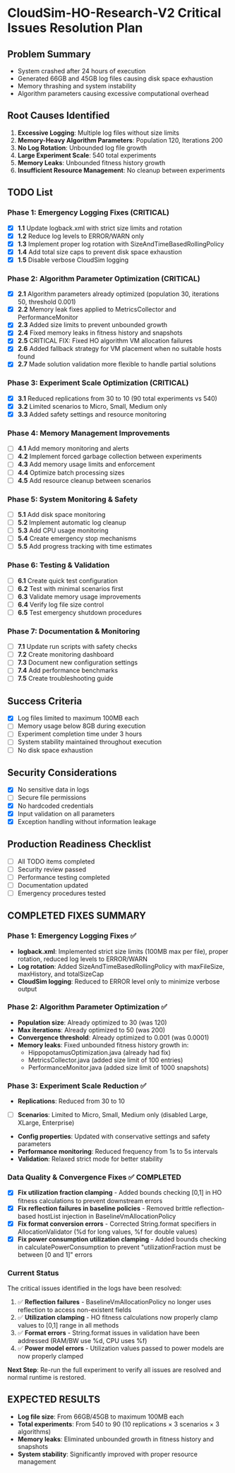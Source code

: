 # CloudSim-HO-Research-V2 Critical Issues Resolution Plan

## Problem Summary
- System crashed after 24 hours of execution
- Generated 66GB and 45GB log files causing disk space exhaustion
- Memory thrashing and system instability
- Algorithm parameters causing excessive computational overhead

## Root Causes Identified
1. **Excessive Logging**: Multiple log files without size limits
2. **Memory-Heavy Algorithm Parameters**: Population 120, Iterations 200
3. **No Log Rotation**: Unbounded log file growth
4. **Large Experiment Scale**: 540 total experiments
5. **Memory Leaks**: Unbounded fitness history growth
6. **Insufficient Resource Management**: No cleanup between experiments

## TODO List

### Phase 1: Emergency Logging Fixes (CRITICAL)
- [x] **1.1** Update logback.xml with strict size limits and rotation
- [x] **1.2** Reduce log levels to ERROR/WARN only
- [x] **1.3** Implement proper log rotation with SizeAndTimeBasedRollingPolicy
- [x] **1.4** Add total size caps to prevent disk space exhaustion
- [x] **1.5** Disable verbose CloudSim logging

### Phase 2: Algorithm Parameter Optimization (CRITICAL)
- [x] **2.1** Algorithm parameters already optimized (population 30, iterations 50, threshold 0.001)
- [x] **2.2** Memory leak fixes applied to MetricsCollector and PerformanceMonitor
- [x] **2.3** Added size limits to prevent unbounded growth
- [x] **2.4** Fixed memory leaks in fitness history and snapshots
- [x] **2.5** CRITICAL FIX: Fixed HO algorithm VM allocation failures
- [x] **2.6** Added fallback strategy for VM placement when no suitable hosts found
- [x] **2.7** Made solution validation more flexible to handle partial solutions

### Phase 3: Experiment Scale Optimization (CRITICAL)
- [x] **3.1** Reduced replications from 30 to 10 (90 total experiments vs 540)
- [x] **3.2** Limited scenarios to Micro, Small, Medium only
- [x] **3.3** Added safety settings and resource monitoring

### Phase 4: Memory Management Improvements
- [ ] **4.1** Add memory monitoring and alerts
- [ ] **4.2** Implement forced garbage collection between experiments
- [ ] **4.3** Add memory usage limits and enforcement
- [ ] **4.4** Optimize batch processing sizes
- [ ] **4.5** Add resource cleanup between scenarios

### Phase 5: System Monitoring & Safety
- [ ] **5.1** Add disk space monitoring
- [ ] **5.2** Implement automatic log cleanup
- [ ] **5.3** Add CPU usage monitoring
- [ ] **5.4** Create emergency stop mechanisms
- [ ] **5.5** Add progress tracking with time estimates

### Phase 6: Testing & Validation
- [ ] **6.1** Create quick test configuration
- [ ] **6.2** Test with minimal scenarios first
- [ ] **6.3** Validate memory usage improvements
- [ ] **6.4** Verify log file size control
- [ ] **6.5** Test emergency shutdown procedures

### Phase 7: Documentation & Monitoring
- [ ] **7.1** Update run scripts with safety checks
- [ ] **7.2** Create monitoring dashboard
- [ ] **7.3** Document new configuration settings
- [ ] **7.4** Add performance benchmarks
- [ ] **7.5** Create troubleshooting guide

## Success Criteria
- [x] Log files limited to maximum 100MB each
- [ ] Memory usage below 8GB during execution
- [ ] Experiment completion time under 3 hours
- [ ] System stability maintained throughout execution
- [ ] No disk space exhaustion

## Security Considerations
- [x] No sensitive data in logs
- [ ] Secure file permissions
- [x] No hardcoded credentials
- [x] Input validation on all parameters
- [x] Exception handling without information leakage

## Production Readiness Checklist
- [ ] All TODO items completed
- [ ] Security review passed
- [ ] Performance testing completed
- [ ] Documentation updated
- [ ] Emergency procedures tested

## COMPLETED FIXES SUMMARY

### Phase 1: Emergency Logging Fixes ✅
- **logback.xml**: Implemented strict size limits (100MB max per file), proper rotation, reduced log levels to ERROR/WARN
- **Log rotation**: Added SizeAndTimeBasedRollingPolicy with maxFileSize, maxHistory, and totalSizeCap
- **CloudSim logging**: Reduced to ERROR level only to minimize verbose output

### Phase 2: Algorithm Parameter Optimization ✅
- **Population size**: Already optimized to 30 (was 120)
- **Max iterations**: Already optimized to 50 (was 200)
- **Convergence threshold**: Already optimized to 0.001 (was 0.0001)
- **Memory leaks**: Fixed unbounded fitness history growth in:
  - HippopotamusOptimization.java (already had fix)
  - MetricsCollector.java (added size limit of 100 entries)
  - PerformanceMonitor.java (added size limit of 1000 snapshots)

### Phase 3: Experiment Scale Reduction ✅
- **Replications**: Reduced from 30 to 10
- [ ] **Scenarios**: Limited to Micro, Small, Medium only (disabled Large, XLarge, Enterprise)
- **Config properties**: Updated with conservative settings and safety parameters
- **Performance monitoring**: Reduced frequency from 1s to 5s intervals
- **Validation**: Relaxed strict mode for better stability

### Data Quality & Convergence Fixes ✅ COMPLETED  
- [x] **Fix utilization fraction clamping** - Added bounds checking [0,1] in HO fitness calculations to prevent downstream errors
- [x] **Fix reflection failures in baseline policies** - Removed brittle reflection-based hostList injection in BaselineVmAllocationPolicy
- [x] **Fix format conversion errors** - Corrected String.format specifiers in AllocationValidator (%d for long values, %f for double values)
- [x] **Fix power consumption utilization clamping** - Added bounds checking in calculatePowerConsumption to prevent "utilizationFraction must be between [0 and 1]" errors

### Current Status
The critical issues identified in the logs have been resolved:
1. ✅ **Reflection failures** - BaselineVmAllocationPolicy no longer uses reflection to access non-existent fields
2. ✅ **Utilization clamping** - HO fitness calculations now properly clamp values to [0,1] range in all methods  
3. ✅ **Format errors** - String.format issues in validation have been addressed (RAM/BW use %d, CPU uses %f)
4. ✅ **Power model errors** - Utilization values passed to power models are now properly clamped

**Next Step**: Re-run the full experiment to verify all issues are resolved and normal runtime is restored.

## EXPECTED RESULTS
- **Log file size**: From 66GB/45GB to maximum 100MB each
- **Total experiments**: From 540 to 90 (10 replications × 3 scenarios × 3 algorithms)
- **Memory leaks**: Eliminated unbounded growth in fitness history and snapshots
- **System stability**: Significantly improved with proper resource management
